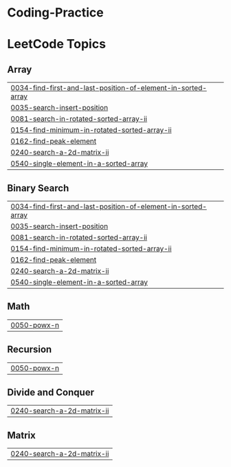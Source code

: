 # Coding-Practice
<!---LeetCode Topics Start-->
# LeetCode Topics
## Array
|  |
| ------- |
| [0034-find-first-and-last-position-of-element-in-sorted-array](https://github.com/Ahire-Mayur/Coding-Practice/tree/master/0034-find-first-and-last-position-of-element-in-sorted-array) |
| [0035-search-insert-position](https://github.com/Ahire-Mayur/Coding-Practice/tree/master/0035-search-insert-position) |
| [0081-search-in-rotated-sorted-array-ii](https://github.com/Ahire-Mayur/Coding-Practice/tree/master/0081-search-in-rotated-sorted-array-ii) |
| [0154-find-minimum-in-rotated-sorted-array-ii](https://github.com/Ahire-Mayur/Coding-Practice/tree/master/0154-find-minimum-in-rotated-sorted-array-ii) |
| [0162-find-peak-element](https://github.com/Ahire-Mayur/Coding-Practice/tree/master/0162-find-peak-element) |
| [0240-search-a-2d-matrix-ii](https://github.com/Ahire-Mayur/Coding-Practice/tree/master/0240-search-a-2d-matrix-ii) |
| [0540-single-element-in-a-sorted-array](https://github.com/Ahire-Mayur/Coding-Practice/tree/master/0540-single-element-in-a-sorted-array) |
## Binary Search
|  |
| ------- |
| [0034-find-first-and-last-position-of-element-in-sorted-array](https://github.com/Ahire-Mayur/Coding-Practice/tree/master/0034-find-first-and-last-position-of-element-in-sorted-array) |
| [0035-search-insert-position](https://github.com/Ahire-Mayur/Coding-Practice/tree/master/0035-search-insert-position) |
| [0081-search-in-rotated-sorted-array-ii](https://github.com/Ahire-Mayur/Coding-Practice/tree/master/0081-search-in-rotated-sorted-array-ii) |
| [0154-find-minimum-in-rotated-sorted-array-ii](https://github.com/Ahire-Mayur/Coding-Practice/tree/master/0154-find-minimum-in-rotated-sorted-array-ii) |
| [0162-find-peak-element](https://github.com/Ahire-Mayur/Coding-Practice/tree/master/0162-find-peak-element) |
| [0240-search-a-2d-matrix-ii](https://github.com/Ahire-Mayur/Coding-Practice/tree/master/0240-search-a-2d-matrix-ii) |
| [0540-single-element-in-a-sorted-array](https://github.com/Ahire-Mayur/Coding-Practice/tree/master/0540-single-element-in-a-sorted-array) |
## Math
|  |
| ------- |
| [0050-powx-n](https://github.com/Ahire-Mayur/Coding-Practice/tree/master/0050-powx-n) |
## Recursion
|  |
| ------- |
| [0050-powx-n](https://github.com/Ahire-Mayur/Coding-Practice/tree/master/0050-powx-n) |
## Divide and Conquer
|  |
| ------- |
| [0240-search-a-2d-matrix-ii](https://github.com/Ahire-Mayur/Coding-Practice/tree/master/0240-search-a-2d-matrix-ii) |
## Matrix
|  |
| ------- |
| [0240-search-a-2d-matrix-ii](https://github.com/Ahire-Mayur/Coding-Practice/tree/master/0240-search-a-2d-matrix-ii) |
<!---LeetCode Topics End-->